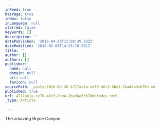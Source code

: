 ```yaml
---
inFeed: true
hasPage: true
inNav: false
inLanguage: null
starred: false
keywords: []
description: ''
datePublished: '2016-04-30T12:00:39.552Z'
dateModified: '2016-02-03T14:25:10.561Z'
title: ''
author: []
authors: []
publisher:
  name: null
  domain: null
  url: null
  favicon: null
sourcePath: _posts/2016-04-30-4717ae1a-ce70-46c3-8be4-2bad4a3cb70d.md
published: true
url: 4717ae1a-ce70-46c3-8be4-2bad4a3cb70d/index.html
_type: Article

---
```

The amazing Bryce Canyon